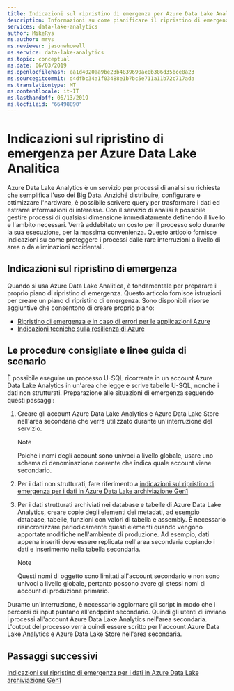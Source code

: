 ```yaml
---
title: Indicazioni sul ripristino di emergenza per Azure Data Lake Analitica
description: Informazioni su come pianificare il ripristino di emergenza per gli account Azure Data Lake Analitica.
services: data-lake-analytics
author: MikeRys
ms.author: mrys
ms.reviewer: jasonwhowell
ms.service: data-lake-analytics
ms.topic: conceptual
ms.date: 06/03/2019
ms.openlocfilehash: ea1d4020aa9be23b4839690ae0b386d35bce8a23
ms.sourcegitcommit: d4dfbc34a1f03488e1b7bc5e711a11b72c717ada
ms.translationtype: MT
ms.contentlocale: it-IT
ms.lasthandoff: 06/13/2019
ms.locfileid: "66498890"
---
```

# <a name="disaster-recovery-guidance-for-azure-data-lake-analytics"></a>Indicazioni sul ripristino di emergenza per Azure Data Lake Analitica

Azure Data Lake Analytics è un servizio per processi di analisi su richiesta che semplifica l'uso dei Big Data. Anziché distribuire, configurare e ottimizzare l'hardware, è possibile scrivere query per trasformare i dati ed estrarre informazioni di interesse. Con il servizio di analisi è possibile gestire processi di qualsiasi dimensione immediatamente definendo il livello e l'ambito necessari. Verrà addebitato un costo per il processo solo durante la sua esecuzione, per la massima convenienza. Questo articolo fornisce indicazioni su come proteggere i processi dalle rare interruzioni a livello di area o da eliminazioni accidentali.

## <a name="disaster-recovery-guidance"></a>Indicazioni sul ripristino di emergenza

Quando si usa Azure Data Lake Analitica, è fondamentale per preparare il proprio piano di ripristino di emergenza. Questo articolo fornisce istruzioni per creare un piano di ripristino di emergenza. Sono disponibili risorse aggiuntive che consentono di creare proprio piano:
- [Ripristino di emergenza e in caso di errori per le applicazioni Azure](/azure/architecture/reliability/disaster-recovery)
- [Indicazioni tecniche sulla resilienza di Azure](/azure/architecture/reliability)

## <a name="best-practices-and-scenario-guidance"></a>Le procedure consigliate e linee guida di scenario

È possibile eseguire un processo U-SQL ricorrente in un account Azure Data Lake Analytics in un'area che legge e scrive tabelle U-SQL, nonché i dati non strutturati.  Preparazione alle situazioni di emergenza seguendo questi passaggi:

1. Creare gli account Azure Data Lake Analytics e Azure Data Lake Store nell'area secondaria che verrà utilizzato durante un'interruzione del servizio.

   > [!NOTE]
   > Poiché i nomi degli account sono univoci a livello globale, usare uno schema di denominazione coerente che indica quale account viene secondario.

2. Per i dati non strutturati, fare riferimento a [indicazioni sul ripristino di emergenza per i dati in Azure Data Lake archiviazione Gen1](../data-lake-store/data-lake-store-disaster-recovery-guidance.md)

3. Per i dati strutturati archiviati nei database e tabelle di Azure Data Lake Analytics, creare copie degli elementi dei metadati, ad esempio database, tabelle, funzioni con valori di tabella e assembly. È necessario risincronizzare periodicamente questi elementi quando vengono apportate modifiche nell'ambiente di produzione. Ad esempio, dati appena inseriti deve essere replicata nell'area secondaria copiando i dati e inserimento nella tabella secondaria.

   > [!NOTE]
   > Questi nomi di oggetto sono limitati all'account secondario e non sono univoci a livello globale, pertanto possono avere gli stessi nomi di account di produzione primario.

Durante un'interruzione, è necessario aggiornare gli script in modo che i percorsi di input puntano all'endpoint secondario. Quindi gli utenti di inviano i processi all'account Azure Data Lake Analytics nell'area secondaria. L'output del processo verrà quindi essere scritto per l'account Azure Data Lake Analytics e Azure Data Lake Store nell'area secondaria.

## <a name="next-steps"></a>Passaggi successivi

[Indicazioni sul ripristino di emergenza per i dati in Azure Data Lake archiviazione Gen1](../data-lake-store/data-lake-store-disaster-recovery-guidance.md)
